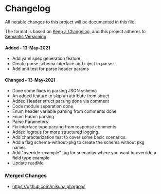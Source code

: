 # Changelog

All notable changes to this project will be documented in this file.

The format is based on [Keep a Changelog](https://keepachangelog.com/en/1.0.0/),
and this project adheres to [Semantic Versioning](https://semver.org/spec/v2.0.0.html).


#### Added - 13-May-2021
- Add yaml spec generation feature
- Create parse schema interface and inject in parser
- Add unit test for parse header params

#### Changed - 13-May-2021
- Done some fixes in parsing JSON schema
- An added feature to skip an attribute from struct
- Added Header struct parsing done via comment
- Code module separation done
- Enum header variable parsing from comments done
- Enum Param parsing
- Parse Parameters
- Fix interface type parsing from response comments
- Added logrous for more structured logging.
- Add characterization test to cover some basic scenarios.
- Add a flag schema-without-pkg to create the schema without pkg names
- Add "override-example" tag for scenarios where you want to override a field type example
- Update readMe

### Merged Changes
 - https://github.com/mikunalpha/goas
